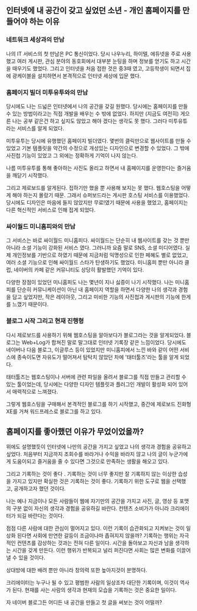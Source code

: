 ## 인터넷에 내 공간이 갖고 싶었던 소년 - 개인 홈페이지를 만들어야 하는 이유

### 네트워크 세상과의 만남

나의 IT 서비스의 첫 만남은 PC 통신이었다. 당시 나우누리, 하이텔, 에듀넷을 주로 사용했고 여러 게시판, 관심 분야의 동호회에서 대부분 눈팅을 하며 정보를 얻기도 하고 시간을 때우기도 했었다. 그리고 인터넷을 처음 접한 것은 중3때 였고, 고등학생이 되면서 집에 광케이블을 설치하면서 본격적으로 인터넷 세상에 입문 했다. 


### 홈페이지 빌더 미투유투와의 만남

당시에도 나는 드넓은 인터넷에서 나의 공간을 갖길 원했다. 당시에는 홈페이지를 만들 수 있는 방법이라고는 직접 개발을 배우는 수 밖에 없었다. 하지만 (지금도 여전히) 게으른 나는 공부 같은건 하고 싶지도 않았고 해야 겠다는 생각도 못 했다. 그러다 미투유튜라는 서비스를 알게 되었다.

미투유투는 당시에 유행했던 홈페이지 빌더였다. 몇번의 클릭만으로 웹사이트를 만들 수 있었고 기본 템플릿을 약간의 수정으로 개성있는 디자인으로 변경할 수 있었다. 그 밖에 사진첩 기능이 있었고 그 외에는 정확하게 기억이 나지 않는다. 

나름 미투유투를 통해 좋아하는 사진도 올리고 하면서 내 홈페이지를 운영한다는 즐거움을 깨닫기 시작했다.

그리고 제로보드를 알게된다. 접하기만 했을 뿐 사용해 보지는 못 했다. 웹호스팅을 어떻게 해야 하는지 몰랐기 때문. 그래서 슈퍼보드라는 게시판 호스팅 서비스를 이용했었다. 당시에도 디자인은 마음에 들지 않았지만 무료!였기 때문에 사용을 했었고, 홈페이지는 다른 혁신적인 서비스로 인해 접게 되었다.


### 싸이월드 미니홈피와의 만남

그 서비스는 바로 싸이월드 미니홈피다. 싸이월드는 단순히 내 웹사이트를 갖는 것 뿐만 아니라 소셜 기능이 강화된 서비스 였다. 그러니까 요즘 말로 SNS, 소셜 미디어였다. 실제 개인정보를 기반으로 하였기 때문에 지금처럼 익명성으로 인한 페혜도 별로 없었고, 여러 소셜 기능으로 인해 싸이월드 스타가 탄생하기도 했었다. 미니홈피 뿐만 아니라 클럽, 네이버의 카페 같은 커뮤니티도 상당히 활발했던 기억이 있다.

다양한 장점이 있었던 미니홈피도 나는 몇년이 지나 싫증이 나기 시작했다. 나는 미니홈피를 단순히 커뮤니케이션이 아닌 내 홈페이지 역할을 하면서 다양한 나의 생각과 경험을 담고 싶었지만, 작은 레이아웃, 그리고 미비한 기능의 사진첩과 게시판의 기능에 한게를 느꼈기 때문이다. 


### 블로그 시작 그리고 현재 진행형

다시 제로보드를 사용하기 위해 웹호스팅을 알아보다가 블로그라는 것을 알게되었다. 블로그는 Web+Log가 합쳐진 말로 말그대로 인터넷 기록장 같은 느낌이었다. 당시에도 네이버나 다음 블로그, 이글루스 등이 있었지만 미니홈피에서 느낀 바와 같이 어떤 서비스에 종속이도면 자유도가 떨어져서 탐탁치 않았던 차에 '태터툴즈'라는 툴을 알게 되었다.

태터툴즈는 웹호스팅이나 서버에 관련 파일을 올려서 블로그를 직접 만들고 관리할 수 있는 툴이었는데, 당시에는 다양한 디자인 템플릿과 플러그인 개발이 활성화 되어 있어서 매력적으로 느껴졌다.

그렇게 웹호스팅을 구매해서 본격적인 블로그를 하기 시작했고, 중간에 제로보드 진화형 XE를 거쳐 워드프레스로 블로그를 하고 있다.


## 홈페이지를 좋아했던 이유가 무었이었을까?

위에도 설명했듯이 인터넷에 나만의 공간을 가지고 싶었고 나의 생각과 경험을 공유하고 싶었다. 처음부터 지금까지 조회수를 바라거나 수익을 바라지 않고 나의 글이 누군가에게 도움이되고 즐거움을 줄 수 있다면 그것으로 만족하는 생활을 해오고 있다.

그리고 기록하는 것이 좋다 .
기록하는 것이 너무 좋지만 잘 기록하지 않는 이상한 습성을 가지고 있지만 확실한 것은 기록하는 것이 좋다. 
기록하기 위한 도구로 웹을 선택했고, 공개하고자 했던 것이다. 

나는 예나 지금이나 모든 사람들이 웹에 자기만의 공간을 가지고 사진, 글, 영상 등 포맷의 구분 없이 자신의 생각과 경험을 공유하길 바란다. 컨텐츠 소비가가 아니라 크리에이터가 되길 바란다는 것이다. 

점점 다른 사람에 대한 관심이 멀어지고 있다. 이런 기록이 습관화되고 지켜보는 것이 일상화 된다면 사회에 만연한 갈등이 조금이나마 좁혀지지 않을까? 기록하는 행위는 자극적인 컨텐츠를 감상하는 것과는 전혀 다른 일이다. 시간을 돌아보고 자신과 남을 생각하는 시간을 갖게 만든다. 이런 행위가 반복되고 널리 퍼진다면 사회는 많은 변화를 이끌어 낼 수 있을 것이다.

상대방에 대한 배려 뿐만 아니라 창의력 또한 높아지것이 분명하다.


크리에이터는 누구나 될 수 있고 평범한 사람의 일상조차 대단한 기록이며, 이것이 역사가 된다. 현재를 사는 사람의 생각과 현재의 모습을 기록하는 것은 중요한 일이다. 

자 네이버 블로그든 어디든 내 공간을 만들고 첫 글을 써보는 것이 어떨까? 



